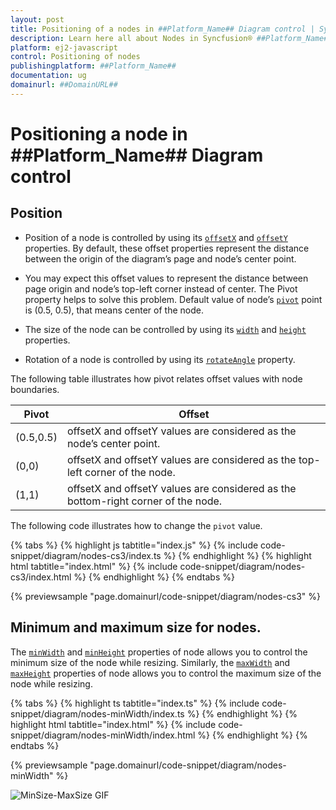 ```yaml
---
layout: post
title: Positioning of a nodes in ##Platform_Name## Diagram control | Syncfusion®
description: Learn here all about Nodes in Syncfusion® ##Platform_Name## Diagram control of Syncfusion Essential® JS 2 and more.
platform: ej2-javascript
control: Positioning of nodes 
publishingplatform: ##Platform_Name##
documentation: ug
domainurl: ##DomainURL##
---
```

# Positioning a node in ##Platform_Name## Diagram control

## Position

* Position of a node is controlled by using its [`offsetX`](../../api/diagram/node#offsetx) and [`offsetY`](../../api/diagram/node#offsety) properties. By default, these offset properties represent the distance between the origin of the diagram’s page and node’s center point.

* You may expect this offset values to represent the distance between page origin and node’s top-left corner instead of center. The Pivot property helps to solve this problem. Default value of node’s [`pivot`](../../api/diagram/node#pivot) point is (0.5, 0.5), that means center of the node.

* The size of the node can be controlled by using its [`width`](../../api/diagram/node#width) and [`height`](../../api/diagram/node#height) properties.

* Rotation of a node is controlled by using its [`rotateAngle`](../../api/diagram/node#rotateangle) property.

The following table illustrates how pivot relates offset values with node boundaries.

| Pivot | Offset |
|-------- | -------- |
| (0.5,0.5)| offsetX and offsetY values are considered as the node’s center point. |
| (0,0) | offsetX and offsetY values are considered as the top-left corner of the node. |
| (1,1) | offsetX and offsetY values are considered as the bottom-right corner of the node. |

The following code illustrates how to change the `pivot` value.

{% tabs %}
{% highlight js tabtitle="index.js" %}
{% include code-snippet/diagram/nodes-cs3/index.ts %}
{% endhighlight %}
{% highlight html tabtitle="index.html" %}
{% include code-snippet/diagram/nodes-cs3/index.html %}
{% endhighlight %}
{% endtabs %}

{% previewsample "page.domainurl/code-snippet/diagram/nodes-cs3" %}

## Minimum and maximum size for nodes.

The [`minWidth`](../../api/diagram/node#minwidth) and [`minHeight`](../../api/diagram/node#minheight) properties of node allows you to control the minimum size of the node while resizing. Similarly, the [`maxWidth`](../../api/diagram/node#maxwidth) and [`maxHeight`](../../api/diagram/node#maxheight) properties of node allows you to control the maximum size of the node while resizing.

{% tabs %}
{% highlight ts tabtitle="index.ts" %}
{% include code-snippet/diagram/nodes-minWidth/index.ts %}
{% endhighlight %}
{% highlight html tabtitle="index.html" %}
{% include code-snippet/diagram/nodes-minWidth/index.html %}
{% endhighlight %}
{% endtabs %}

{% previewsample "page.domainurl/code-snippet/diagram/nodes-minWidth" %}


![MinSize-MaxSize GIF](../images/minSize-MaxSizeGif.gif)